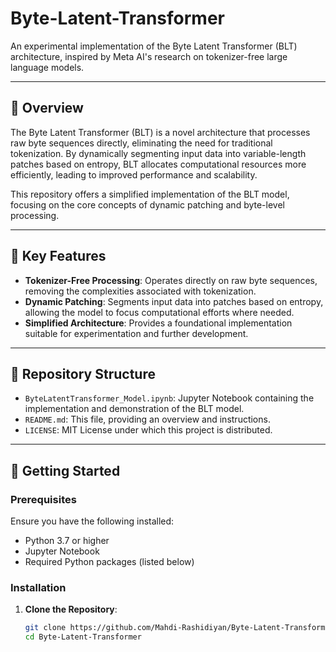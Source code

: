 # Byte-Latent-Transformer

An experimental implementation of the Byte Latent Transformer (BLT) architecture, inspired by Meta AI's research on tokenizer-free large language models.

---

## 📖 Overview

The Byte Latent Transformer (BLT) is a novel architecture that processes raw byte sequences directly, eliminating the need for traditional tokenization. By dynamically segmenting input data into variable-length patches based on entropy, BLT allocates computational resources more efficiently, leading to improved performance and scalability.

This repository offers a simplified implementation of the BLT model, focusing on the core concepts of dynamic patching and byte-level processing.

---

## 🧠 Key Features

- **Tokenizer-Free Processing**: Operates directly on raw byte sequences, removing the complexities associated with tokenization.
- **Dynamic Patching**: Segments input data into patches based on entropy, allowing the model to focus computational efforts where needed.
- **Simplified Architecture**: Provides a foundational implementation suitable for experimentation and further development.

---

## 📁 Repository Structure

- `ByteLatentTransformer_Model.ipynb`: Jupyter Notebook containing the implementation and demonstration of the BLT model.
- `README.md`: This file, providing an overview and instructions.
- `LICENSE`: MIT License under which this project is distributed.

---

## 🚀 Getting Started

### Prerequisites

Ensure you have the following installed:

- Python 3.7 or higher
- Jupyter Notebook
- Required Python packages (listed below)

### Installation

1. **Clone the Repository**:

   ```bash
   git clone https://github.com/Mahdi-Rashidiyan/Byte-Latent-Transformer.git
   cd Byte-Latent-Transformer
